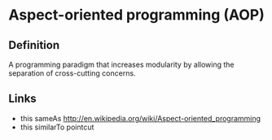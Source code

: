 # Aspect-oriented programming (AOP)

## Definition
A programming paradigm that increases modularity by allowing the separation of cross-cutting concerns.

## Links
* this sameAs http://en.wikipedia.org/wiki/Aspect-oriented_programming
* this similarTo pointcut
